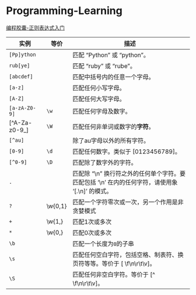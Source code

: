 # Programming-Learning
 
[编程胶囊-正则表达式入门](https://www.codejiaonang.com/#/course/regex_chapter1/3/3)

| 实例 | 等价 | 描述 |
| ---- | ---- | ---- |
| `[Pp]ython` |  | 匹配 “Python” 或 “python”。 |
| `rub[ye]` |  | 匹配 “ruby” 或 “rube”。 |
| `[abcdef]` |  | 匹配中括号内的任意一个字母。 |
| `[a-z]` |  | 匹配任何小写字母。 |
| `[A-Z]` |  | 匹配任何大写字母。 |
| `[a-zA-Z0-9]` | `\w` | 匹配任何字母及数字。 |
| [\^A-Za-z0-9_] | `\W` | 匹配任何非单词或数字的**字符**。 |
| `[^au]` |  | 除了au字母以外的所有字符。 |
| `[0-9]` | `\d` | 匹配任何数字。类似于 [0123456789]。 |
| `[^0-9]` | `\D` | 匹配除了数字外的字符。 |
| `.` |  | 匹配除 “\n” 换行符之外的任何单个字符。要匹配包括 ‘\n’ 在内的任何字符，请使用象 ‘[.\n]’ 的模式。 |
| `?` | \w{0,1} | 匹配一个字符零次或一次，另一个作用是非贪婪模式 |
| `+` | \w{1,} | 匹配1次或多次 |
| `*` | \w{0,} | 匹配0次或多次 |
| `\b` |  | 匹配一个长度为`0`的子串 |
| `\s` |  | 匹配任何空白字符，包括空格、制表符、换页符等等。等价于 [ \f\n\r\t\v]。 |
| `\S` |  | 匹配任何非空白字符。等价于 [^ \f\n\r\t\v]。 |

